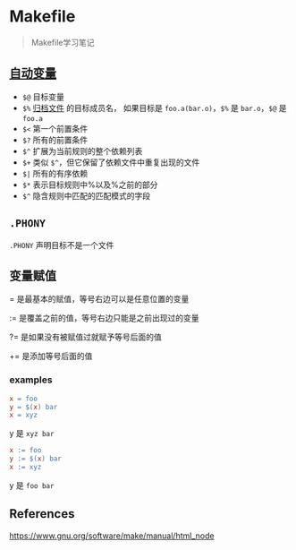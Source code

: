 # Makefile

> Makefile学习笔记

## [自动变量]

- `$@`
  目标变量
- `$%`
  [归档文件] 的目标成员名， 如果目标是 `foo.a(bar.o)`，`$%` 是 `bar.o`，`$@` 是 `foo.a`
- `$<`
  第一个前置条件
- `$?`
  所有的前置条件
- `$^`
  扩展为当前规则的整个依赖列表
- `$+`
  类似 `$^`，但它保留了依赖文件中重复出现的文件
- `$|`
  所有的有序依赖
- `$*`
  表示目标规则中%以及%之前的部分
- `$^`
  隐含规则中匹配的匹配模式的字段

## `.PHONY`

`.PHONY` 声明目标不是一个文件

## 变量赋值

= 是最基本的赋值，等号右边可以是任意位置的变量

:= 是覆盖之前的值，等号右边只能是之前出现过的变量

?= 是如果没有被赋值过就赋予等号后面的值

+= 是添加等号后面的值

### examples

```makefile
x = foo
y = $(x) bar
x = xyz
```

y 是 `xyz bar`

```makefile
x := foo
y := $(x) bar
x := xyz
```

y 是 `foo bar`

## References

<https://www.gnu.org/software/make/manual/html_node>

[归档文件]: https://www.gnu.org/software/make/manual/html_node/Archives.html#Archives

[自动变量]: <https://www.gnu.org/software/make/manual/html_node/Automatic-Variables.html>
